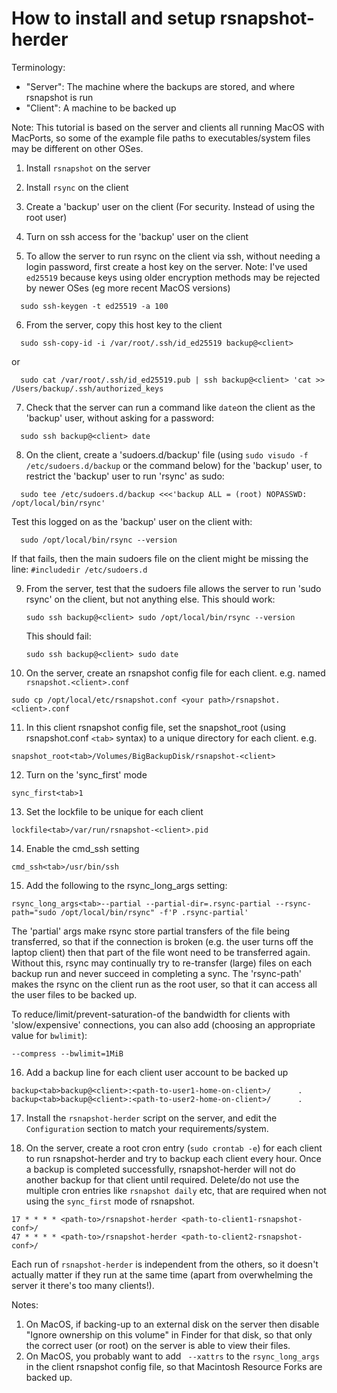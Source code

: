 # How to install and setup rsnapshot-herder

Terminology:
* "Server": The machine where the backups are stored, and where rsnapshot is run
* "Client": A machine to be backed up

Note: This tutorial is based on the server and clients all running MacOS with MacPorts, so some of the example file paths to executables/system files may be different on other OSes. 

1) Install `rsnapshot` on the server

2) Install `rsync` on the client

3) Create a 'backup' user on the client (For security. Instead of using the root user)

4) Turn on ssh access for the 'backup' user on the client

5) To allow the server to run rsync on the client via ssh, without needing a login password, first create a host key on the server.
   Note: I've used `ed25519` because keys using older encryption methods may be rejected by newer OSes (eg more recent MacOS versions)
```
  sudo ssh-keygen -t ed25519 -a 100
```

6) From the server, copy this host key to the client
```
  sudo ssh-copy-id -i /var/root/.ssh/id_ed25519 backup@<client>
```
  or
```
  sudo cat /var/root/.ssh/id_ed25519.pub | ssh backup@<client> 'cat >> /Users/backup/.ssh/authorized_keys
```

7) Check that the server can run a command like `date`on the client as the 'backup' user, without asking for a password:
```
  sudo ssh backup@<client> date
```

8) On the client, create a 'sudoers.d/backup' file (using `sudo visudo -f /etc/sudoers.d/backup` or the command below) for the 'backup' user, to restrict the 'backup' user to run 'rsync' as sudo:
```
  sudo tee /etc/sudoers.d/backup <<<'backup ALL = (root) NOPASSWD: /opt/local/bin/rsync'
```
  Test this logged on as the 'backup' user on the client with:
```
  sudo /opt/local/bin/rsync --version
```
  If that fails, then the main sudoers file on the client might be missing the line: `#includedir /etc/sudoers.d`

9) From the server, test that the sudoers file allows the server to run 'sudo rsync' on the client, but not anything else.
   This should work:
    ```
    sudo ssh backup@<client> sudo /opt/local/bin/rsync --version
    ```
    This should fail:
    ```
    sudo ssh backup@<client> sudo date
    ```

10) On the server, create an rsnapshot config file for each client. e.g. named `rsnapshot.<client>.conf`
```
sudo cp /opt/local/etc/rsnapshot.conf <your path>/rsnapshot.<client>.conf
```

11) In this client rsnapshot config file, set the snapshot_root (using rsnapshot.conf `<tab>` syntax) to a unique directory for each client. e.g.
```
snapshot_root<tab>/Volumes/BigBackupDisk/rsnapshot-<client>
```

12) Turn on the 'sync_first' mode
```
sync_first<tab>1
```

13) Set the lockfile to be unique for each client
```
lockfile<tab>/var/run/rsnapshot-<client>.pid
```
14) Enable the cmd_ssh setting
```
cmd_ssh<tab>/usr/bin/ssh
```

15) Add the following to the rsync_long_args setting:
```
rsync_long_args<tab>--partial --partial-dir=.rsync-partial --rsync-path="sudo /opt/local/bin/rsync" -f'P .rsync-partial' 
```
The 'partial' args make rsync store partial transfers of the file being transferred, so that if the connection is broken (e.g. the user turns off the laptop client) then that part of the file wont need to be transferred again. Without this, rsync may continually try to re-transfer (large) files on each backup run and never succeed in completing a sync.
	The 'rsync-path' makes the rsync on the client run as the root user, so that it can access all the user files to be backed up.

To reduce/limit/prevent-saturation-of the bandwidth for clients with 'slow/expensive' connections, you can also add (choosing an appropriate value for `bwlimit`):
```
--compress --bwlimit=1MiB
```

16) Add a backup line for each client user account to be backed up
```
backup<tab>backup@<client>:<path-to-user1-home-on-client>/      .
backup<tab>backup@<client>:<path-to-user2-home-on-client>/      .
```

17) Install the `rsnapshot-herder` script on the server, and edit the `Configuration` section to match your requirements/system.

18) On the server, create a root cron entry  (`sudo crontab -e`) for each client to run rsnapshot-herder and try to backup each client every hour. Once a backup is completed successfully, rsnapshot-herder will not do another backup for that client until required. Delete/do not use the multiple cron entries like `rsnapshot daily` etc, that are required when not using the `sync_first` mode of rsnapshot.  
```
17 * * * * <path-to>/rsnapshot-herder <path-to-client1-rsnapshot-conf>/
47 * * * * <path-to>/rsnapshot-herder <path-to-client2-rsnapshot-conf>/
```
Each run of `rsnapshot-herder` is independent from the others, so it doesn't actually matter if they run at the same time (apart from overwhelming the server it there's too many clients!).

Notes:
1) On MacOS, if backing-up to an external disk on the server then disable "Ignore ownership on this volume" in Finder for that disk, so that only the correct user (or root) on the server is able to view their files.
2) On MacOS, you probably want to add ` --xattrs` to the `rsync_long_args` in the client rsnapshot config file, so that Macintosh Resource Forks are backed up.
